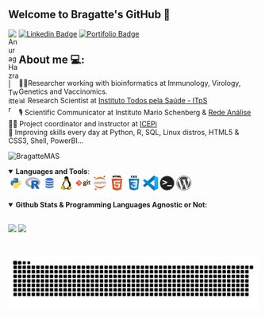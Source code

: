 ## Welcome to Bragatte's GitHub 👋
<!--
<img src="https://raw.githubusercontent.com/BragatteMAS/BragatteMAS/master/wave.gif" width="30px">
-->

<!--
**BragatteMAS/BragatteMAS** is a ✨ _special_ ✨ repository because its `README.md` (this file) appears on your GitHub profile.
-->
[![Linkedin Badge](https://img.shields.io/badge/-LinkedIn-blue?style=flat-square&logo=Linkedin&logoColor=white&link=www.linkedin.com/in/bragatte)](https://www.linkedin.com/in/bragatte/)
[![Portifolio Badge](https://img.shields.io/badge/-Portfolio-green?style=flat-square&logo=Portfolio&logoColor=white&link=https://bit.ly/bragatte/)](https://bit.ly/bragatte)
<a
href="https://twitter.com/MarceloBragatte">
  <img align="left" alt="Anurag Hazra | Twitter" width="21px" src="https://raw.githubusercontent.com/anuraghazra/anuraghazra/master/assets/twitter.svg" />
</a>


## About me 💻:
👨‍💻Researcher working with bioinformatics at Immunology, Virology, Genetics and Vaccinomics.
<br>
📊 Research Scientist at [Instituto Todos pela Saúde - ITpS](https://www.itps.org.br/)
<br>
🎙️ Scientific Communicator at Instituto Mario Schenberg & [Rede Análise](https://redeanalise.com.br/)
<br>
👨‍🏫 Project coordinator and instructor at [ICEPi](https://icepi.es.gov.br/)
<br>
🌱 Improving skills every day at Python, R, SQL, Linux distros, HTML5 & CSS3, Shell, PowerBI...
<br>

 <p align="left"> <img src="https://komarev.com/ghpvc/?username=BragatteMAS" alt="BragatteMAS" /> </p>
<details open>
 
 <summary><b>Languages and Tools</b>:</summary>
<code><img height="30" src="https://raw.githubusercontent.com/github/explore/80688e429a7d4ef2fca1e82350fe8e3517d3494d/topics/python/python.png"></code>
<code><img height="30" src="https://raw.githubusercontent.com/github/explore/80688e429a7d4ef2fca1e82350fe8e3517d3494d/topics/r/r.png"></code>
<code><img height="30" src="https://raw.githubusercontent.com/github/explore/80688e429a7d4ef2fca1e82350fe8e3517d3494d/topics/sql/sql.png"></code>
<code><img height="30" src="https://raw.githubusercontent.com/github/explore/80688e429a7d4ef2fca1e82350fe8e3517d3494d/topics/linux/linux.png"></code>
<code><img height="30" src="https://raw.githubusercontent.com/github/explore/80688e429a7d4ef2fca1e82350fe8e3517d3494d/topics/git/git.png"></code>
<code><img height="30" src="https://raw.githubusercontent.com/github/explore/80688e429a7d4ef2fca1e82350fe8e3517d3494d/topics/jupyter-notebook/jupyter-notebook.png"></code>
<code><img height="30" src="https://raw.githubusercontent.com/github/explore/80688e429a7d4ef2fca1e82350fe8e3517d3494d/topics/html/html.png"></code>
<code><img height="30" src="https://raw.githubusercontent.com/github/explore/80688e429a7d4ef2fca1e82350fe8e3517d3494d/topics/css/css.png"></code>
<code><img height="30" src="https://raw.githubusercontent.com/github/explore/80688e429a7d4ef2fca1e82350fe8e3517d3494d/topics/visual-studio-code/visual-studio-code.png"></code>
<code><img height="30" src="https://raw.githubusercontent.com/github/explore/80688e429a7d4ef2fca1e82350fe8e3517d3494d/topics/terminal/terminal.png"></code>
<code><img height="30" src="https://raw.githubusercontent.com/github/explore/80688e429a7d4ef2fca1e82350fe8e3517d3494d/topics/wordpress/wordpress.png"></code>


</details>

<br>

<details open>
 <summary><b> Github Stats & Programming Languages Agnostic or Not:</b> </summary>  

<br>

<p align = "left">
 <img src = "https://github-readme-stats.vercel.app/api?username=BragatteMAS&count_private=true&show_icons=true&hide_border=true&theme=react">
 
 <img align="rigth" src="https://github-readme-stats.vercel.app/api/top-langs/?username=BragatteMAS&show_icons=true&hide_border=true&layout=compact&theme=react" />
</p>
<br/>

<p align="center">
  <img src="https://github.com/BragatteMAS/BragatteMAS/blob/output/github-contribution-grid-snake.svg" alt="snake"></center>
</p>
